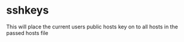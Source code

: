 sshkeys
=======
This will place the current users public hosts key on to all hosts in the passed hosts file

